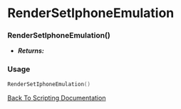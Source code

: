 # RenderSetIphoneEmulation

### RenderSetIphoneEmulation()
- ***Returns:*** 

### Usage

```Lua
RenderSetIphoneEmulation()
```


[Back To Scripting Documentation](../README.md)
